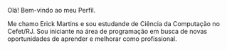 Olá! Bem-vindo ao meu Perfil.

Me chamo Erick Martins e sou estudande de Ciência da Computação no Cefet/RJ. 
Sou iniciante na área de programação em busca de novas oportunidades de aprender e melhorar como profissional.

